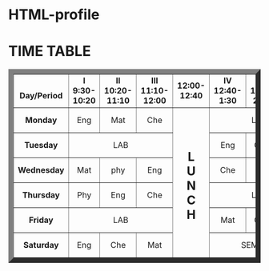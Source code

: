 # HTML-profile
<!DOCTYPE html>
<html>
 
<body>
    <h1>TIME TABLE</h1>
    <table border="10" cellspacing="0" align="center">
        <!--<caption>Timetable</caption>-->
        <tr>
            <td align="center" height="50"
                width="100"><br>
                <b>Day/Period</b></br>
            </td>
            <td align="center" height="50"
                width="100">
                <b>I<br>9:30-10:20</b>
            </td>
            <td align="center" height="50"
                width="100">
                <b>II<br>10:20-11:10</b>
            </td>
            <td align="center" height="50"
                width="100">
                <b>III<br>11:10-12:00</b>
            </td>
            <td align="center" height="50"
                width="100">
                <b>12:00-12:40</b>
            </td>
            <td align="center" height="50"
                width="100">
                <b>IV<br>12:40-1:30</b>
            </td>
            <td align="center" height="50"
                width="100">
                <b>V<br>1:30-2:20</b>
            </td>
            <td align="center" height="50"
                width="100">
                <b>VI<br>2:20-3:10</b>
            </td>
            <td align="center" height="50"
                width="100">
                <b>VII<br>3:10-4:00</b>
            </td>
        </tr>
        <tr>
            <td align="center" height="50">
                <b>Monday</b></td>
            <td align="center" height="50">Eng</td>
            <td align="center" height="50">Mat</td>
            <td align="center" height="50">Che</td>
            <td rowspan="6" align="center" height="50">
                <h2>L<br>U<br>N<br>C<br>H</h2>
            </td>
            <td colspan="3" align="center"
                height="50">LAB</td>
            <td align="center" height="50">Phy</td>
        </tr>
        <tr>
            <td align="center" height="50">
                <b>Tuesday</b>
            </td>
            <td colspan="3" align="center"
                height="50">LAB
            </td>
            <td align="center" height="50">Eng</td>
            <td align="center" height="50">Che</td>
            <td align="center" height="50">Mat</td>
            <td align="center" height="50">SPORTS</td>
        </tr>
        <tr>
            <td align="center" height="50">
                <b>Wednesday</b>
            </td>
            <td align="center" height="50">Mat</td>
            <td align="center" height="50">phy</td>
            <td align="center" height="50">Eng</td>
            <td align="center" height="50">Che</td>
            <td colspan="3" align="center"
                height="50">LIBRARY
            </td>
        </tr>
        <tr>
            <td align="center" height="50">
                <b>Thursday</b>
            </td>
            <td align="center" height="50">Phy</td>
            <td align="center" height="50">Eng</td>
            <td align="center" height="50">Che</td>
            <td colspan="3" align="center"
                height="50">LAB
            </td>
            <td align="center" height="50">Mat</td>
        </tr>
        <tr>
            <td align="center" height="50">
                <b>Friday</b>
            </td>
            <td colspan="3" align="center"
                height="50">LAB
            </td>
            <td align="center" height="50">Mat</td>
            <td align="center" height="50">Che</td>
            <td align="center" height="50">Eng</td>
            <td align="center" height="50">Phy</td>
        </tr>
        <tr>
            <td align="center" height="50">
                <b>Saturday</b>
            </td>
            <td align="center" height="50">Eng</td>
            <td align="center" height="50">Che</td>
            <td align="center" height="50">Mat</td>
            <td colspan="3" align="center"
                height="50">SEMINAR
            </td>
            <td align="center" height="50">SPORTS</td>
        </tr>
    </table>
</body>
 
</html>
